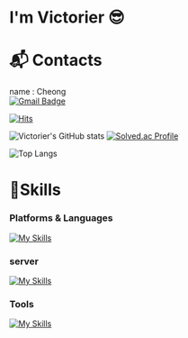 # I'm Victorier 😎
# :mailbox_with_mail: Contacts
name : Cheong </br>
[![Gmail Badge](https://img.shields.io/badge/Gmail-d14836?style=flat-square&logo=Gmail&logoColor=white&link=mailto:clearblue0212@gmail.com)](mailto:clearblue0212@gmail.com)


[![Hits](https://hits.seeyoufarm.com/api/count/incr/badge.svg?url=https%3A%2F%2Fgithub.com%2Fclearblue0212&count_bg=%2379C83D&title_bg=%23555555&icon=&icon_color=%23FF0000&title=Victorier&edge_flat=false)](https://hits.seeyoufarm.com)

![Victorier's GitHub stats](https://github-readme-stats.vercel.app/api?username=VictoryBeforeFight&show_icons=true&theme=radical)
[![Solved.ac Profile](http://mazassumnida.wtf/api/v2/generate_badge?boj=Victorier)](https://solved.ac/clock1998/)

![Top Langs](https://github-readme-stats.vercel.app/api/top-langs/?username=VictoryBeforeFight&layout=compact)

# 💪Skills
### Platforms & Languages
[![My Skills](https://skillicons.dev/icons?i=python,pycharm,pytorch,selenium,sklearn,anaconda,matlab)](https://skillicons.dev)
### server
[![My Skills](https://skillicons.dev/icons?i=docker,flask)](https://skillicons.dev)
### Tools
[![My Skills](https://skillicons.dev/icons?i=notion,github,figma)](https://skillicons.dev)
